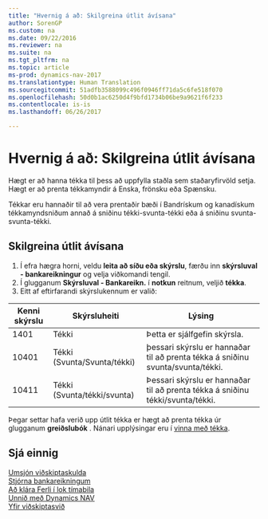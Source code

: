 ```yaml
---
title: "Hvernig á að: Skilgreina útlit ávísana"
author: SorenGP
ms.custom: na
ms.date: 09/22/2016
ms.reviewer: na
ms.suite: na
ms.tgt_pltfrm: na
ms.topic: article
ms-prod: dynamics-nav-2017
ms.translationtype: Human Translation
ms.sourcegitcommit: 51adfb3588099c496f0946ff71da5c6fe518f070
ms.openlocfilehash: 50d0b1ac6250d4f9bfd1734b06be9a9621f6f233
ms.contentlocale: is-is
ms.lasthandoff: 06/26/2017

---
```


# <a name="how-to-define-check-layouts"></a>Hvernig á að: Skilgreina útlit ávísana

Hægt er að hanna tékka til þess að uppfylla staðla sem staðaryfirvöld setja. Hægt er að prenta tékkamyndir á Enska, frönsku eða Spænsku.

Tékkar eru hannaðir til að vera prentaðir bæði í Bandrískum og kanadískum tékkamyndsniðum annað á sniðinu tékki-svunta-tékki  eða á sniðinu svunta-svunta-tékki.

## <a name="to-define-check-layouts"></a>Skilgreina útlit ávísana
1. Í efra hægra horni, veldu **leita að síðu eða skýrslu**, færðu inn **skýrsluval - bankareikningur** og velja viðkomandi tengil.
2. Í glugganum **Skýrsluval - Bankareikn.** í  **notkun** reitnum, veljið **tékka**.
3. Eitt af eftirfarandi skýrslukennum er valið:

| Kenni skýrslu   | Skýrsluheiti   | Lýsing |
|-------------|---------------|-------------|
|1401|Tékki|Þetta er sjálfgefin skýrsla.|
|10401|Tékki (Svunta/Svunta/tékki)|þessari skýrslu er hannaðar til að prenta tékka á sniðinu svunta/svunta/tékki.|
|10411|Tékki (Svunta/tékki/svunta)|Þessari skýrslu er hannaðar til að prenta tékka á sniðinu tékki/svunta/tékki.|

Þegar settar hafa verið upp útlit tékka er hægt að prenta tékka úr glugganum **greiðslubók** . Nánari upplýsingar eru í [vinna með tékka](payables-how-work-checks.md).

## <a name="see-also"></a>Sjá einnig
[Umsjón viðskiptaskulda](payables-manage-payables.md)  
[Stjórna bankareikningum](bank-manage-bank-accounts.md)   
[Að klára Ferli í lok tímabila](year-how-complete-period-end-processes.md)  
[Unnið með Dynamics NAV](ui-work-product.md)  
[Yfir viðskiptasvið](ui-across-business-areas.md)

